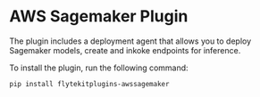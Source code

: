 # AWS Sagemaker Plugin

The plugin includes a deployment agent that allows you to deploy Sagemaker models, create and inkoke endpoints for inference.

To install the plugin, run the following command:

```bash
pip install flytekitplugins-awssagemaker
```
